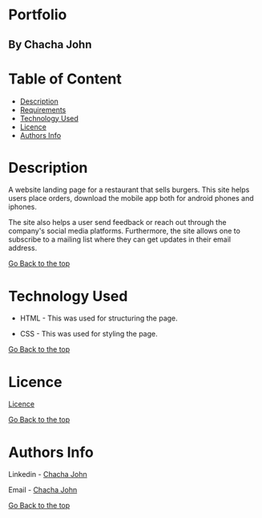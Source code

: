 # Portfolio

## By Chacha John 

# Table of Content

+ [Description](#description)
+ [Requirements](#Requirements)
+ [Technology Used](#technology-used)
+ [Licence](#licence)
+ [Authors Info](#author-Info)

# Description
<p>A website landing page for a restaurant that sells burgers. This site helps users place orders, download the mobile app both for android phones and iphones.</p>
<p>The site also helps a user send feedback or reach out through the company's social media platforms.
Furthermore, the site allows one to subscribe to a mailing list where they can get updates in their email address.</p>

[Go Back to the top](#Portfolio)

# Technology Used
* HTML - This was used for structuring the page.

* CSS - This was used for styling the page.


[Go Back to the top](#Portfolio)

# Licence

[Licence](LICENSE.md)

[Go Back to the top](#Portfolio)

# Authors Info

Linkedin - [Chacha John](https://www.linkedin.com/in/rikonnect/)

Email - [Chacha John](mailto:chacha.john@student.moringaschool.com)

[Go Back to the top](#Portfolio)
